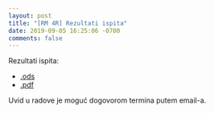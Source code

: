 ```yaml
---
layout: post
title: "[RM 4R] Rezultati ispita"
date: 2019-09-05 16:25:06 -0700
comments: false
---
```


Rezultati ispita: 
- [.ods](courses/rm/results/2019_R/RM_4R_SEP1_2018_2019.ods)
- [.pdf](courses/rm/results/2019_R/RM_4R_SEP1_2018_2019.pdf)

Uvid u radove je moguć dogovorom termina putem email-a.
